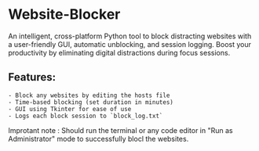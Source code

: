 # Website-Blocker
An intelligent, cross-platform Python tool to block distracting websites with a user-friendly GUI, automatic unblocking, and session logging. Boost your productivity by eliminating digital distractions during focus sessions.
## Features:
    - Block any websites by editing the hosts file
    - Time-based blocking (set duration in minutes)
    - GUI using Tkinter for ease of use
    - Logs each block session to `block_log.txt`

Improtant note : Should run the terminal or any code editor in "Run as Administrator" mode to successfully blocl the websites.    
